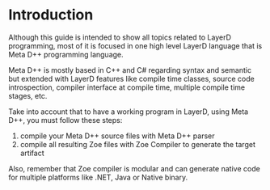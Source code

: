 # Introduction #

Although this guide is intended to show all topics related to LayerD programming, most of it is focused in one high level LayerD language that is Meta D++ programming language.

Meta D++ is mostly based in C++ and C# regarding syntax and semantic but extended with LayerD features like compile time classes, source code introspection, compiler interface at compile time, multiple compile time stages, etc.

Take into account that to have a working program in LayerD, using Meta D++, you must follow these steps:
  1. compile your Meta D++ source files with Meta D++ parser
  1. compile all resulting Zoe files with Zoe Compiler to generate the target artifact

Also, remember that Zoe compiler is modular and can generate native code for multiple platforms like .NET, Java or Native binary.

